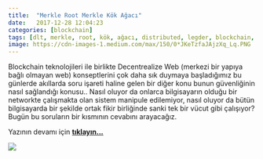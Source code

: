 ```yaml
---
title:  "Merkle Root Merkle Kök Ağacı"
date:   2017-12-28 12:04:23
categories: [blockchain]
tags: [dlt, merkle, root, kök, ağacı, distributed, legder, blockchain, bitcoin, utxo, block, blockchainturk, blockchainturk.net]
image: https://cdn-images-1.medium.com/max/150/0*JKeTzfaJAjzXq_Lq.PNG
---
```


Blockchain teknolojileri ile birlikte Decentrealize Web (merkezi bir yapıya bağlı olmayan web) konseptlerini çok daha sık duymaya başladığımız bu günlerde akıllarda soru işareti haline gelen bir diğer konu bunun güvenliğinin nasıl sağlandığı konusu.. Nasıl oluyor da onlarca bilgisayarın olduğu bir networkte çalışmakta olan sistem manipule edilemiyor, nasıl oluyor da bütün bilgisayarda bir şekilde ortak fikir birliğinde sanki tek bir vücut gibi çalışıyor? Bugün bu soruların bir kısmının cevabını arayacağız.

Yazının devamı için 
<a style="font-weight:bold" href="https://medium.com/blockchainturk/5fade59dadb6?utm_source=mehmetcemyucel.com&utm_medium=refferal&utm_campaign=blog" target="_blank">tıklayın...</a>

![](https://cdn-images-1.medium.com/max/800/0*JKeTzfaJAjzXq_Lq.PNG)
